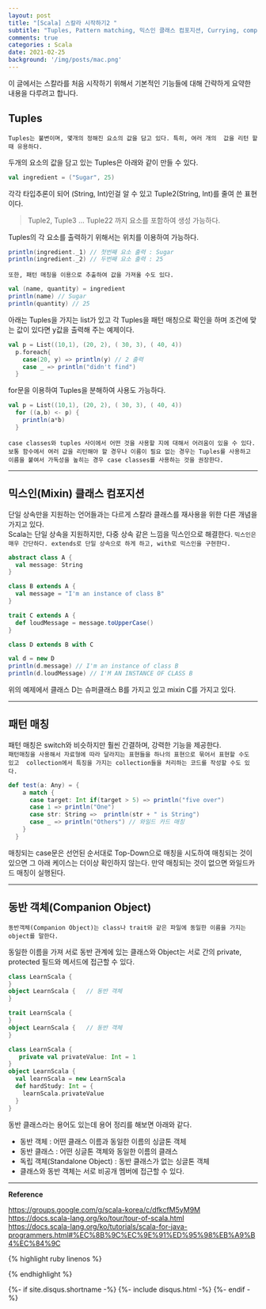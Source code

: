 ```yaml
---
layout: post
title: "[Scala] 스칼라 시작하기2 "
subtitle: "Tuples, Pattern matching, 믹스인 클래스 컴포지션, Currying, companion object"    
comments: true
categories : Scala
date: 2021-02-25
background: '/img/posts/mac.png'
---
```


이 글에서는 스칼라를 처음 시작하기 위해서 기본적인 기능들에 대해 
간략하게 요약한 내용을 다루려고 합니다.    

## Tuples    

`Tuples는 불변이며, 몇개의 정해진 요소의 값을 담고 있다. 특히, 여러 개의 
값을 리턴 할 때 유용하다.`   

두개의 요소의 값을 담고 있는 Tuples은 아래와 같이 만들 수 있다.   

```scala 
val ingredient = ("Sugar", 25)   
```

각각 타입추론이 되어 (String, Int)인걸 알 수 있고 Tuple2(String, Int)를 
줄여 쓴 표현이다.   

> Tuple2, Tuple3 ... Tuple22 까지 요소를 포함하여 생성 가능하다.   


Tuples의 각 요소를 출력하기 위해서는 위치를 이용하여 가능하다.   

```scala
println(ingredient._1) // 첫번째 요소 출력 : Sugar
println(ingredient._2) // 두번째 요소 출력 : 25   
```

`또한, 패턴 매칭을 이용으로 추출하여 값을 가져올 수도 있다.`   

```scala
val (name, quantity) = ingredient
println(name) // Sugar
println(quantity) // 25
```

아래는 Tuples을 가지는 list가 있고 각 Tuples을 패턴 매칭으로 
확인을 하며 조건에 맞는 값이 있다면 y값을 출력해 주는 예제이다.   

```scala
val p = List((10,1), (20, 2), ( 30, 3), ( 40, 4))
  p.foreach{
    case(20, y) => println(y) // 2 출력
    case _ => println("didn't find")
  }
```

for문을 이용하여 Tuples을 분해하여 사용도 가능하다.   

```scala
val p = List((10,1), (20, 2), ( 30, 3), ( 40, 4))
  for ((a,b) <- p) {
    println(a*b)
  }
```

`case classes와 tuples 사이에서 어떤 것을 사용할 지에 대해서 어려움이 있을 수 있다.`    
`보통 함수에서 여러 값을 리턴해야 할 경우나 이름이 필요 없는 경우는 Tuples를 사용하고 
이름을 붙여서 가독성을 높히는 경우 case classes를 사용하는 것을 권장한다.`   

- - - 

## 믹스인(Mixin) 클래스 컴포지션   

단일 상속만을 지원하는 언어들과는 다르게 스칼라 클래스를 재사용을 위한 
다른 개념을 가지고 있다.    
Scala는 단일 상속을 지원하지만, 다중 상속 같은 느낌을 믹스인으로 해결한다.
`믹스인은 매우 간단하다. extends로 단일 상속으로 하게 하고, with로 믹스인을 구현한다.`    

```scala 
abstract class A {
  val message: String
}

class B extends A {
  val message = "I'm an instance of class B"
}

trait C extends A {
  def loudMessage = message.toUpperCase()
}

class D extends B with C   

val d = new D
println(d.message) // I'm an instance of class B    
println(d.loudMessage) // I'M AN INSTANCE OF CLASS B   
```

위의 예제에서 클래스 D는 슈퍼클래스 B를 가지고 있고 mixin C를 가지고 있다.   

- - - 

## 패턴 매칭   

패턴 매칭은 switch와 비슷하지만 훨씬 간결하며, 강력한 기능을 제공한다.    
`패턴매칭을 사용해서 자료형에 따라 달라지는 표현들을 하나의 표현으로 묶어서 표현할 수도 있고 
collection에서 특징을 가지는 collection들을 처리하는 코드를 작성할 수도 있다.`    

```scala
def test(a: Any) = {
    a match {
      case target: Int if(target > 5) => println("five over")
      case 1 => println("One")
      case str: String =>  println(str + " is String")
      case _ => println("Others") // 와일드 카드 매칭 
    }
  }
```

매칭되는 case문은 선언된 순서대로 Top-Down으로 매칭을 시도하여 
매칭되는 것이 있으면 그 아래 케이스는 더이상 확인하지 않는다. 만약 매칭되는 것이 없으면 
와일드카드 매칭이 실행된다. 



- - - 

## 동반 객체(Companion Object)    


`동반객체(Companion Object)는 class나 trait와 같은 파일에 동일한 이름을 가지는 object를 말한다.`   

동일한 이름을 가져 서로 동반 관계에 있는 클래스와 Object는 서로 간의 
private, protected 필드와 메서드에 접근할 수 있다.   

```scala 
class LearnScala {
}
object LearnScala {   // 동반 객체
}
```

```scala 
trait LearnScala {
}
object LearnScala {   // 동반 객체
}
```

```scala 
class LearnScala {
   private val privateValue: Int = 1
}
object LearnScala {
  val learnScala = new LearnScala
  def hardStudy: Int = {
    learnScala.privateValue
  }
}
```

동반 클래스라는 용어도 있는데 용어 정리를 해보면 아래와 같다.   

- 동반 객체 : 어떤 클래스 이름과 동일한 이름의 싱글톤 객체   
- 동반 클래스 : 어떤 싱글톤 객체와 동일한 이름의 클래스   
- 독립 객체(Standalone Object) : 동반 클래스가 없는 싱글톤 객체   
- 클래스와 동반 객체는 서로 비공개 멤버에 접근할 수 있다.   



- - - 

**Reference**    

<https://groups.google.com/g/scala-korea/c/dfkcfM5yM9M>   
<https://docs.scala-lang.org/ko/tour/tour-of-scala.html>     
<https://docs.scala-lang.org/ko/tutorials/scala-for-java-programmers.html#%EC%8B%9C%EC%9E%91%ED%95%98%EB%A9%B4%EC%84%9C>    

{% highlight ruby linenos %}

{% endhighlight %}


{%- if site.disqus.shortname -%}
    {%- include disqus.html -%}
{%- endif -%}

